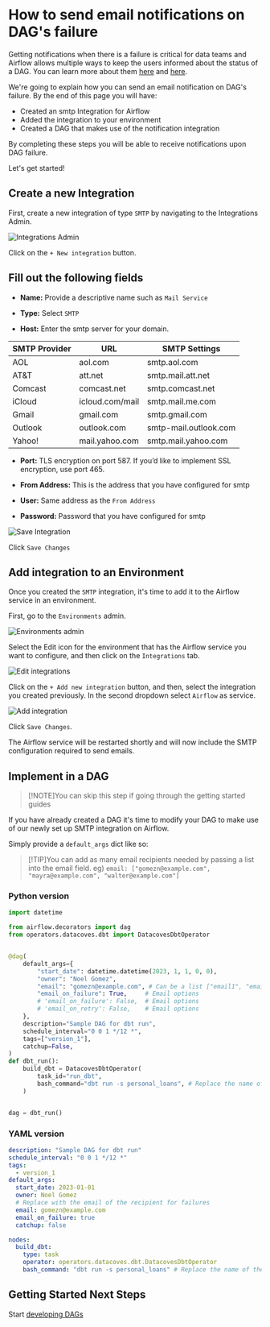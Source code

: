 # How to send email notifications on DAG's failure

Getting notifications when there is a failure is critical for data teams and Airflow allows multiple ways to keep the users informed about the status of a DAG. You can learn more about them [here](https://www.bhavaniravi.com/apache-airflow/sending-emails-from-airflow) and [here](https://naiveskill.com/send-email-from-airflow/).

We're going to explain how you can send an email notification on DAG's failure. By the end of this page you will have: 
- Created an smtp Integration for Airflow
- Added the integration to your environment
- Created a DAG that makes use of the notification integration

By completing these steps you will be able to receive notifications upon DAG failure. 

Let's get started! 

## Create a new Integration

First, create a new integration of type `SMTP` by navigating to the Integrations Admin.

![Integrations Admin](./assets/menu_integrations.gif)

Click on the `+ New integration` button.

## Fill out the following fields

- **Name:** Provide a descriptive name such as `Mail Service `

- **Type:** Select `SMTP`

- **Host:** Enter the smtp server for your domain. 

|**SMTP Provider**| **URL**     | **SMTP Settings**         |
|---------------|----------------|---------------------------|
| AOL           | aol.com        | smtp.aol.com              |
| AT&T          | att.net        | smtp.mail.att.net         |
| Comcast       | comcast.net    | smtp.comcast.net          |
| iCloud        | icloud.com/mail| smtp.mail.me.com          |
| Gmail         | gmail.com      | smtp.gmail.com            |
| Outlook       | outlook.com    | smtp-mail.outlook.com     |
| Yahoo!        | mail.yahoo.com | smtp.mail.yahoo.com       |

- **Port:** TLS encryption on port 587. If you’d like to implement SSL encryption, use port 465. 

- **From Address:** This is the address that you have configured for smtp

- **User:** Same address as the `From Address` 

- **Password:** Password that you have configured for smtp

![Save Integration](./assets/save_smtp_integration.png)

Click `Save Changes`

## Add integration to an Environment

Once you created the `SMTP` integration, it's time to add it to the Airflow service in an environment.

First, go to the `Environments` admin.

![Environments admin](./assets/menu_environments.gif)

Select the Edit icon for the environment that has the Airflow service you want to configure, and then click on the `Integrations` tab.

![Edit integrations](./assets/edit_integrations.png)

Click on the `+ Add new integration` button, and then, select the integration you created previously. In the second dropdown select `Airflow` as service.

![Add integration](./assets/add_smtp_integration.png)

Click `Save Changes`. 

The Airflow service will be restarted shortly and will now include the SMTP configuration required to send emails.

## Implement in a DAG
>[!NOTE]You can skip this step if going through the getting started guides

If you have already created a DAG it's time to modify your DAG to make use of our newly set up SMTP integration on Airflow. 

Simply provide a `default_args` dict like so:
>[!TIP]You can add as many email recipients needed by passing a list into the email field. eg) `email: ["gomezn@example.com", "mayra@example.com", "walter@example.com"]` 

### Python version

```python
import datetime

from airflow.decorators import dag
from operators.datacoves.dbt import DatacovesDbtOperator


@dag(
    default_args={
        "start_date": datetime.datetime(2023, 1, 1, 0, 0),
        "owner": "Noel Gomez",
        "email": "gomezn@example.com", # Can be a list ["email1", "email2",...]
        "email_on_failure": True,     # Email options
        # 'email_on_failure': False,  # Email options
        # 'email_on_retry': False,    # Email options
    },
    description="Sample DAG for dbt run",
    schedule_interval="0 0 1 */12 *",
    tags=["version_1"],
    catchup=False,
)
def dbt_run():
    build_dbt = DatacovesDbtOperator(
        task_id="run_dbt",
        bash_command="dbt run -s personal_loans", # Replace the name of the model
    )


dag = dbt_run()
```

### YAML version

```yaml
description: "Sample DAG for dbt run"
schedule_interval: "0 0 1 */12 *"
tags:
  - version_1
default_args:
  start_date: 2023-01-01
  owner: Noel Gomez
  # Replace with the email of the recipient for failures
  email: gomezn@example.com
  email_on_failure: true
  catchup: false

nodes:
  build_dbt:
    type: task
    operator: operators.datacoves.dbt.DatacovesDbtOperator
    bash_command: "dbt run -s personal_loans" # Replace the name of the model
```

## Getting Started Next Steps 

Start [developing DAGs](getting-started/Admin/creating-airflow-dags.md)